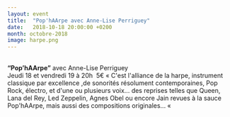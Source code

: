 ```yaml
---
layout: event
title:  "Pop'hAArpe avec Anne-Lise Perriguey"
date:   2018-10-18 20:00:00 +0200
month: octobre-2018
image: harpe.png
---
```



<b><br /> “Pop’hAArpe”</b> avec Anne-Lise Perriguey<br /> Jeudi 18 et vendredi 19 à 20h  5€
« C'est l'alliance de la harpe, instrument classique par excellence ,de sonorités résolument contemporaines, Pop Rock, électro, et d'une ou plusieurs voix... des reprises telles que Queen, Lana del Rey, Led Zeppelin, Agnes Obel ou encore Jain revues à la sauce Pop'hAArpe, mais aussi des compositions originales... « 